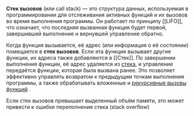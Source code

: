 
**Стек вызовов** (или call stack) — это структура данных, используемая в программировании для отслеживания активных функций и их вызовов во время выполнения программы. Он работает по принципу  [[LIFO]], что означает, что последняя вызванная функция будет первой, завершившей выполнение и вернувшей управление обратно.

Когда функция вызывается, её адрес (или информация о её состоянии) помещается в **стек вызовов**. Если эта функция вызывает другие функции, их адреса также добавляются в [[Стек]]. По завершении выполнения функции, её адрес удаляется из [стека](Стек.md), и управление передаётся функции, которая была вызвана ранее. Это позволяет эффективно управлять возвратом к предыдущим точкам выполнения программы, а также обрабатывать вложенные и [рекурсивные вызовы функций](Рекурсивная%20функция.md) .

Если стек вызовов превышает выделенный объём памяти, это может привести к ошибке переполнения стека (stack overflow)